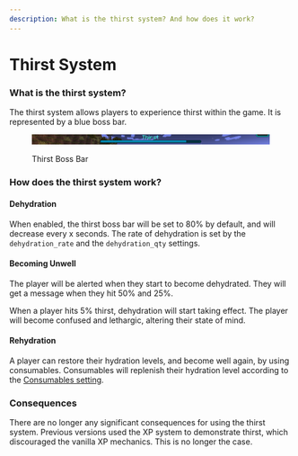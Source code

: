 ```yaml
---
description: What is the thirst system? And how does it work?
---
```


# Thirst System

### What is the thirst system?

The thirst system allows players to experience thirst within the game. It is represented by a blue boss bar.

<figure><img src="../../.gitbook/assets/thirst-bar.webp" alt=""><figcaption><p>Thirst Boss Bar</p></figcaption></figure>

### How does the thirst system work?

#### Dehydration

When enabled, the thirst boss bar will be set to 80% by default, and will decrease every x seconds. The rate of dehydration is set by the `dehydration_rate` and the `dehydration_qty` settings.

#### Becoming Unwell

The player will be alerted when they start to become dehydrated. They will get a message when they hit 50% and 25%.

When a player hits 5% thirst, dehydration will start taking effect. The player will become confused and lethargic, altering their state of mind.

#### Rehydration

A player can restore their hydration levels, and become well again, by using consumables. Consumables will replenish their hydration level according to the [Consumables setting](../../configuration/config.yml/thirst-settings.md).

### Consequences

There are no longer any significant consequences for using the thirst system. Previous versions used the XP system to demonstrate thirst, which discouraged the vanilla XP mechanics. This is no longer the case.
